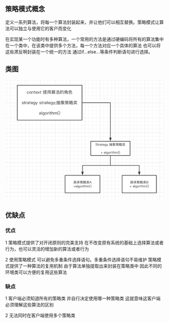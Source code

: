 ## 策略模式概念
  定义一系列算法，将每一个算法封装起来，并让他们可以相互替换。策略模式让算法可以独立与使用它的客户而变化

在实现某一个功能时有多种算法，一个常用的方法是通过硬编码将所有的算法集中在一个类中，在该类中提供多个方法，每一个方法对应一个具体的算法
也可以将这些肃反啊封装在一个统一的方法 通过if...else...等条件判断语句进行选择。
## 类图

![img.png](img.png)

## 优缺点

### 优点
 1 策略模式提供了对开闭原则的完美支持 在不改变原有系统的基础上选择算法或者行为，也可以灵活的增加新的算法或者行为
  
 2 使用策略模式 可以避免多重条件选择语句。多重条件选择语句不易维护 策略模式提供了一种算法的复用机制 由于算法单独提取出来封装在策略类中 因此不同的环境类可以方便的复用这些算法


### 缺点
1 客户端必须知道所有的策略类 并自行决定使用哪一种策略类 这就意味这客户端必须理解这些算法的区别

2 无法同时在客户端使用多个策略类 
